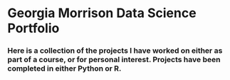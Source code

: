 # Georgia Morrison Data Science Portfolio
### Here is a collection of the projects I have worked on either as part of a course, or for personal interest. Projects have been completed in either Python or R.
